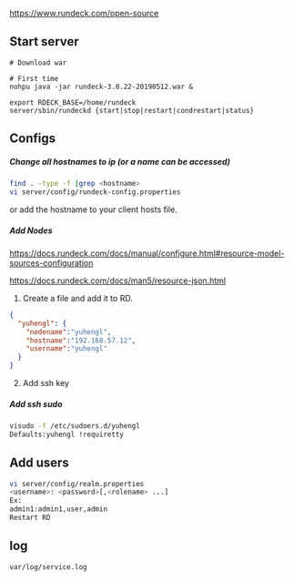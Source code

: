 https://www.rundeck.com/open-source

## Start server
```
# Download war

# First time
nohpu java -jar rundeck-3.0.22-20190512.war &

export RDECK_BASE=/home/rundeck
server/sbin/rundeckd {start|stop|restart|condrestart|status}
```

## Configs
##### Change all hostnames to ip (or a name can be accessed)
```bash
find . -type -f |grep <hostname>
vi server/config/rundeck-config.properties
```

or add the hostname to your client hosts file.

##### Add Nodes
https://docs.rundeck.com/docs/manual/configure.html#resource-model-sources-configuration

https://docs.rundeck.com/docs/man5/resource-json.html
1. Create a file and add it to RD.
```json
{
  "yuhengl": {
    "nodename":"yuhengl",
    "hostname":"192.168.57.12",
    "username":"yuhengl"
  }
}
```
2. Add ssh key 

##### Add ssh sudo
```bash
visudo -f /etc/sudoers.d/yuhengl
Defaults:yuhengl !requiretty
```

## Add users
```bash
vi server/config/realm.properties
<username>: <password>[,<rolename> ...]
Ex:
admin1:admin1,user,admin
Restart RD
```

## log
```bash
var/log/service.log
```
